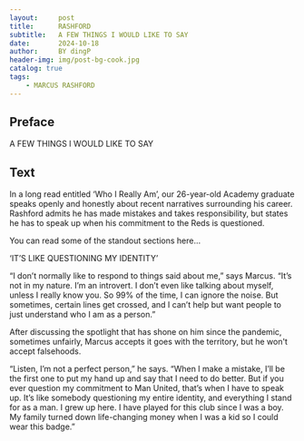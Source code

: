 ```yaml
---
layout:     post
title:      RASHFORD
subtitle:   A FEW THINGS I WOULD LIKE TO SAY
date:       2024-10-18
author:     BY dingP
header-img: img/post-bg-cook.jpg
catalog: true
tags:
    - MARCUS RASHFORD
---
```


## Preface

A FEW THINGS I WOULD LIKE TO SAY



## Text

In a long read entitled ‘Who I Really Am’, our 26-year-old Academy graduate speaks openly and honestly about recent narratives surrounding his career. Rashford admits he has made mistakes and takes responsibility, but states he has to speak up when his commitment to the Reds is questioned. 

You can read some of the standout sections here…

‘IT’S LIKE QUESTIONING MY IDENTITY’

“I don’t normally like to respond to things said about me,” says Marcus. “It’s not in my nature. I’m an introvert. I don’t even like talking about myself, unless I really know you. So 99% of the time, I can ignore the noise. But sometimes, certain lines get crossed, and I can’t help but want people to just understand who I am as a person.”

After discussing the spotlight that has shone on him since the pandemic, sometimes unfairly, Marcus accepts it goes with the territory, but he won't accept falsehoods.

“Listen, I’m not a perfect person,” he says. “When I make a mistake, I’ll be the first one to put my hand up and say that I need to do better. But if you ever question my commitment to Man United, that’s when I have to speak up. It’s like somebody questioning my entire identity, and everything I stand for as a man. I grew up here. I have played for this club since I was a boy. My family turned down life-changing money when I was a kid so I could wear this badge.”

